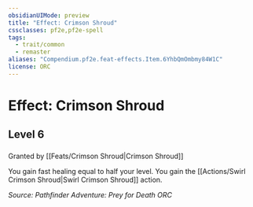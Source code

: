 ```yaml
---
obsidianUIMode: preview
title: "Effect: Crimson Shroud"
cssclasses: pf2e,pf2e-spell
tags:
  - trait/common
  - remaster
aliases: "Compendium.pf2e.feat-effects.Item.6YhbQmOmbmy84W1C"
license: ORC
---
```

# Effect: Crimson Shroud
## Level 6
### 






Granted by [[Feats/Crimson Shroud|Crimson Shroud]]

You gain fast healing equal to half your level. You gain the [[Actions/Swirl Crimson Shroud|Swirl Crimson Shroud]] action.

*Source: Pathfinder Adventure: Prey for Death*
*ORC*